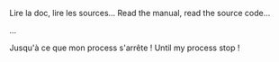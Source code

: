 Lire la doc, lire les sources...
Read the manual, read the source code...

...

Jusqu'à ce que mon process s'arrête !
Until my process stop !
